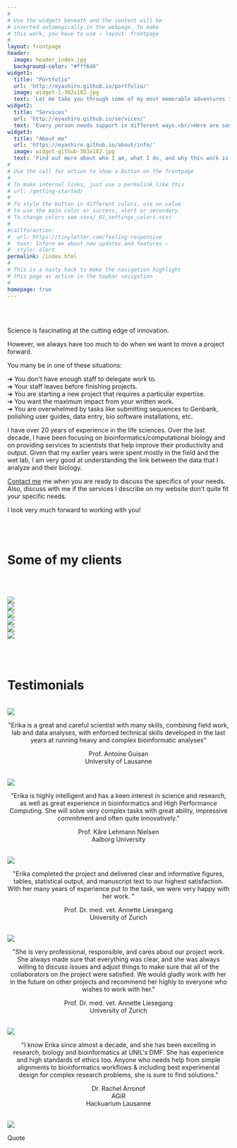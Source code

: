 ```yaml
---
#
# Use the widgets beneath and the content will be
# inserted automagically in the webpage. To make
# this work, you have to use › layout: frontpage
#
layout: frontpage
header:
  image: header_index.jpg
  background-color: "#fff6d4"
widget1:
  title: "Portfolio"
  url: 'http://eyashiro.github.io/portfolio/'
  image: widget-1-302x182.jpg
  text: 'Let me take you through some of my most memorable adventures in my research and support career.'
widget2:
  title: "Services"
  url: 'http://eyashiro.github.io/services/'
  text: 'Every person needs support in different ways.<br/>Here are some ways I can help: <br/> 1. Research and development <br/> 2. Research support and operations <br/> 3. Editing and proofreading'
widget3:
  title: "About me"
  url: 'https://eyashiro.github.io/about/info/'
  image: widget-github-303x182.jpg
  text: 'Find out more about who I am, what I do, and why this work is so important to me.'
#
# Use the call for action to show a button on the frontpage
#
# To make internal links, just use a permalink like this
# url: /getting-started/
#
# To style the button in different colors, use no value
# to use the main color or success, alert or secondary.
# To change colors see sass/_01_settings_colors.scss
#
#callforaction:
#  url: https://tinyletter.com/feeling-responsive
#  text: Inform me about new updates and features ›
#  style: alert
permalink: /index.html
#
# This is a nasty hack to make the navigation highlight
# this page as active in the topbar navigation
#
homepage: true
---
```


<br/>
<br/>
<div class="row t60">
  <p>
  Science  is fascinating at the cutting edge of innovation.</p>
  <p>However, we always have too much to do when we want to move a project forward.</p>

  <p>
  You many be in one of these situations: </p>
  <p>
  &#10132; You don't have enough staff to delegate work to. <br />
  &#10132; Your staff leaves before finishing projects. <br />
  &#10132; You are starting a new project that requires a particular expertise. <br />
  &#10132; You want the maximum impact from your written work. <br />
  &#10132; You are overwhelmed by tasks like submitting sequences to Genbank, polishing user guides, data entry, bio software installations, etc.</p>

  <p>I have over 20 years of experience in the life sciences. Over the last decade, I have been focusing on bioinformatics/computational biology and on providing services to scientists that help improve their productivity and output. Given that my earlier years were spent mostly in the field and the wet lab, I am very good at understanding the link between the data that I analyze and their biology. </p>

  <p><a href="../contact/index. html">Contact me</a> me when you are ready to discuss the specifics of your needs. Also, discuss with me if the services I describe on my website don't quite fit your specific needs.</p>

  <p>I look very much forward to working with you!</p>
</div>

<br /><br />


# Some of my clients
<br /><br />
<div class="row">
  <div class="small-3 medium-4 column">
    <img src="../images/unil-logo.svg" class="center">
  </div>
  <div class="small-3 medium-4 column">
    <img src="../images/uzh-logo.svg" class="center">
  </div>
  <div class="small-3 medium-4 column">
    <img src="../images/ucopenhagen.png" class="center">
  </div>
  <div class="small-3 medium-4 column">
    <img src="../images/SupAgro.png" class="center">
  </div>
  <div class="small-3 medium-4 column">
    <img src="../images/mindrift.png" class="center">
  </div>
  <div class="small-3 medium-4 column">
    <img src="../images/MogoEdit2.png" class="center">
  </div>
</div>

<br /><br />

# Testimonials
<br />

<div class="row">
  <div class="medium-4 column">
    <img src="../images/quotation_mark.png" class="center">
    <p style="text-align:center">"Erika is a great and careful scientist with many skills, combining field work, lab and data analyses, with enforced technical skills developed in the last years at running heavy and complex bioinformatic analyses"</p>
    <p style="text-align:center">Prof. Antoine Guisan <br /> University of Lausanne</p>
    <br />
  </div>

  <div class="medium-4 column">
    <img src="../images/quotation_mark.png" class="center">
    <p style="text-align:center"> "Erika is highly intelligent and has a keen interest in science and research, as well as great experience in bioinformatics and High Performance Computing. She will solve very complex tasks with great ability, impressive commitment and often quite innovatively."</p>
    <p style="text-align:center">Prof. Kåre Lehmann Nielsen<br />Aalborg University</p>
    <br />
  </div>

  <div class="medium-4 column">
    <img src="../images/quotation_mark.png" class="center">
    <p style="text-align:center">"Erika completed the project and delivered clear and informative figures, tables, statistical output, and manuscript text to our highest satisfaction. With her many years of experience put to the task, we were very happy with her work. "</p>
    <p style="text-align:center">Prof. Dr. med. vet. Annette Liesegang<br />University of Zurich</p>
    <br />
  </div>
</div>

<div class="row">
  <div class="medium-4 column">
    <img src="../images/quotation_mark.png" class="center">
    <p style="text-align:center">"She is very professional, responsible, and cares about our project work. She always made sure that everything was clear, and she was always willing to discuss issues and adjust things to make sure that all of the collaborators on the project were satisfied. We would gladly work with her in the future on other projects and recommend her highly to everyone who wishes to work with her."</p>
    <p style="text-align:center">Prof. Dr. med. vet. Annette Liesegang<br />University of Zurich</p>
    <br />
  </div>

  <div class="medium-4 column">
    <img src="../images/quotation_mark.png" class="center">
    <p style="text-align:center">"I know Erika since almost a decade, and she has been excelling in research, biology and bioinformatics at UNIL's DMF. She has experience and high standards of ethics too. Anyone who needs help from simple alignments to bioinformatics workflows & including best experimental design for complex research problems, she is sure to find solutions."</p>
    <p style="text-align:center">Dr. Rachel Arronof<br />AGiR<br /> Hackuarium Lausanne</p>
    <br />
  </div>

  <div class="medium-4 column">
    <img src="../images/quotation_mark.png" class="center">
    <p>Quote</p>
    <br />
  </div>
</div>
